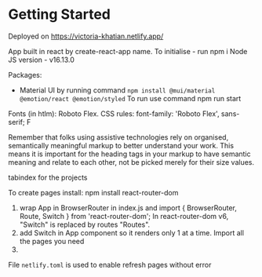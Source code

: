 # Getting Started

Deployed on https://victoria-khatian.netlify.app/

App built in react by create-react-app name.
To initialise - run npm i
Node JS version - v16.13.0

Packages:

- Material UI by running command
  `npm install @mui/material @emotion/react @emotion/styled`
  To run use command npm run start

Fonts (in htlm):
Roboto Flex. CSS rules: font-family: 'Roboto Flex', sans-serif;
F

Remember that folks using assistive technologies rely on organised, semantically meaningful markup to better understand your work.
This means it is important for the heading tags in your markup to have semantic meaning and relate to each other, not be picked merely for their size values.

tabindex for the projects

To create pages install:
npm install react-router-dom

1. wrap App in BrowserRouter in index.js and import { BrowserRouter, Route, Switch } from 'react-router-dom'; In react-router-dom v6, "Switch" is replaced by routes "Routes".
2. add Switch in App component so it renders only 1 at a time. Import all the pages you need
3.

File `netlify.toml` is used to enable refresh pages without error

